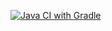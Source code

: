 [![Java CI with Gradle](https://github.com/LenarKhafizov/HomeworkAT04/actions/workflows/gradle.yml/badge.svg)](https://github.com/LenarKhafizov/HomeworkAT04/actions/workflows/gradle.yml)
